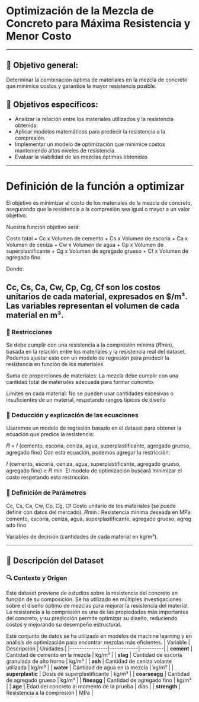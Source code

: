 # **Optimización de la Mezcla de Concreto para Máxima Resistencia y Menor Costo**
---
## 🎯 **Objetivo general:**
Determinar la combinación óptima de materiales en la mezcla de concreto que minimice costos y garantice la mayor resistencia posible.

## 🎯 **Objetivos específicos:**
- Analizar la relación entre los materiales utilizados y la resistencia obtenida.
- Aplicar modelos matemáticos para predecir la resistencia a la compresión.
- Implementar un modelo de optimización que minimice costos manteniendo altos niveles de resistencia.
- Evaluar la viabilidad de las mezclas óptimas obtenidas

---
# **Definición de la función a optimizar**
El objetivo es minimizar el costo de los materiales de la mezcla de concreto, asegurando que la resistencia a la compresión sea igual o mayor a un valor objetivo.

Nuestra función objetivo será:

Costo total = Cc x Volumen de cemento + Cs x Volumen de escoria + Ca x Volumen de ceniza + Cw x Volumen de agua + Cp x Volumen de superplastificante + Cg x Volumen de agregado grueso + Cf x Volumen de agregado fino

Donde:

Cc, Cs, Ca, Cw, Cp, Cg, Cf son los costos unitarios de cada material, expresados en $/m³.
Las variables representan el volumen de cada material en m³.
---
### 📌 Restricciones
Se debe cumplir con una resistencia a la compresión mínima (𝑅min), basada en la relación entre los materiales y la resistencia real del dataset.
Podemos ajustar esto con un modelo de regresión para predecir la resistencia en función de los materiales.

Suma de proporciones de materiales:
La mezcla debe cumplir con una cantidad total de materiales adecuada para formar concreto.

Límites en cada material:
No se pueden usar cantidades excesivas o insuficientes de un material, respetando rangos típicos de diseño

### 📌 Deducción y explicación de las ecuaciones
Usaremos un modelo de regresión basado en el dataset para obtener la ecuación que predice la resistencia:

𝑅 = 𝑓 (cemento, escoria, ceniza, agua, superplastificante, agregado grueso, agregado fino)
Con esta ecuación, podemos agregar la restricción:

𝑓 (cemento, escoria, ceniza, agua, superplastificante, agregado grueso, agregado fino) ≥ 𝑅 min
⁡ 
El modelo de optimización buscará minimizar el costo respetando esta restricción.

### 📌 Definición de Parámetros
Cc, Cs, Ca, Cw, Cp, Cg, Cf  Costo unitario de los materiales (se puede definir con datos del mercado).
𝑅min : Resistencia mínima deseada en MPa
⁡
cemento, escoria, ceniza, agua, superplastificante, agregado grueso, agregado fino

Variables de decisión (cantidades de cada material en kg/m³).

--- 

## 📌 **Descripción del Dataset**
### 🔍 Contexto y Origen
Este dataset proviene de estudios sobre la resistencia del concreto en función de su composición. Se ha utilizado en múltiples investigaciones sobre el diseño óptimo de mezclas para mejorar la resistencia del material. La resistencia a la compresión es una de las propiedades más importantes del concreto, y su predicción permite optimizar su diseño, reduciendo costos y mejorando su desempeño estructural.

Este conjunto de datos se ha utilizado en modelos de machine learning y en análisis de optimización para encontrar mezclas más eficientes.
| Variable        | Descripción | Unidades |
|----------------|------------|----------|
| **cement**     | Cantidad de cemento en la mezcla | kg/m³ |
| **slag**       | Cantidad de escoria granulada de alto horno | kg/m³ |
| **ash**        | Cantidad de ceniza volante utilizada | kg/m³ |
| **water**      | Cantidad de agua en la mezcla | kg/m³ |
| **superplastic** | Dosis de superplastificante | kg/m³ |
| **coarseagg**  | Cantidad de agregado grueso | kg/m³ |
| **fineagg**    | Cantidad de agregado fino | kg/m³ |
| **age**        | Edad del concreto al momento de la prueba | días |
| **strength**   | Resistencia a la compresión | MPa |















